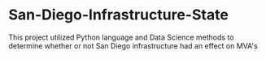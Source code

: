 # San-Diego-Infrastructure-State
This project utilized Python language and Data Science methods to determine whether or not San Diego infrastructure had an effect on MVA's
